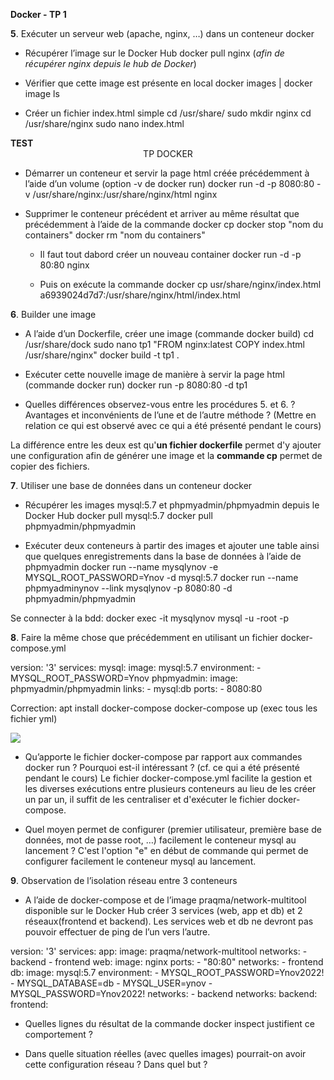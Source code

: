 **Docker - TP 1**

**5**. Exécuter un serveur web (apache, nginx, …) dans un conteneur docker

- Récupérer l’image sur le Docker Hub
docker pull nginx (*afin de récupérer nginx depuis le hub de Docker*)


- Vérifier que cette image est présente en local
docker images | docker image ls

 - Créer un fichier index.html simple
cd /usr/share/
sudo mkdir nginx
cd /usr/share/nginx
sudo nano index.html

<html>
<body>
<b>TEST</b>
<center>TP DOCKER</center>
</body>
</html>

- Démarrer un conteneur et servir la page html créée précédemment à l’aide d’un volume (option -v de docker run)
docker run -d -p 8080:80 -v /usr/share/nginx:/usr/share/nginx/html nginx

- Supprimer le conteneur précédent et arriver au même résultat que précédemment à l’aide de la commande docker cp
docker stop "nom du containers"
docker rm "nom du containers"

  - Il faut tout dabord créer un nouveau container
docker run -d -p 80:80 nginx

  - Puis on exécute la commande
docker cp usr/share/nginx/index.html a6939024d7d7:/usr/share/nginx/html/index.html

**6**. Builder une image

- A l’aide d’un Dockerfile, créer une image (commande docker build)
cd /usr/share/dock
sudo nano tp1
"FROM nginx:latest
COPY index.html /usr/share/nginx"
docker build -t tp1 .

- Exécuter cette nouvelle image de manière à servir la page html (commande docker run)
docker run -p 8080:80 -d tp1

- Quelles différences observez-vous entre les procédures 5. et 6. ? Avantages et inconvénients de l’une et de l’autre méthode ? (Mettre en relation ce qui est observé avec ce qui a été présenté pendant le cours)

La différence entre les deux est qu'**un fichier dockerfile** permet d'y ajouter une configuration afin de générer une image et la **commande cp** permet de copier des fichiers.

**7**. Utiliser une base de données dans un conteneur docker

- Récupérer les images mysql:5.7 et phpmyadmin/phpmyadmin depuis le Docker Hub
docker pull mysql:5.7
docker pull phpmyadmin/phpmyadmin

- Exécuter deux conteneurs à partir des images et ajouter une table ainsi que quelques enregistrements dans la base de données à l’aide de phpmyadmin
docker run --name mysqlynov -e MYSQL_ROOT_PASSWORD=Ynov -d mysql:5.7
docker run --name phpmyadminynov --link mysqlynov -p 8080:80 -d phpmyadmin/phpmyadmin


Se connecter à la bdd: 
docker exec -it mysqlynov mysql -u -root -p

**8**. Faire la même chose que précédemment en utilisant un fichier
docker-compose.yml

version: '3'
services:
  mysql:
    image: mysql:5.7
    environment:
      - MYSQL_ROOT_PASSWORD=Ynov
  phpmyadmin:
    image: phpmyadmin/phpmyadmin
    links:
      - mysql:db
    ports:
      - 8080:80

Correction: 
apt install docker-compose
docker-compose up (exec tous les fichier yml)

![](https://codimd.s3.shivering-isles.com/demo/uploads/1feea6c2-6bf4-4003-93fc-188593de7ab9.png)

   
- Qu’apporte le fichier docker-compose par rapport aux commandes docker run
? Pourquoi est-il intéressant ? (cf. ce qui a été présenté pendant le cours)
Le fichier docker-compose.yml facilite la gestion et les diverses exécutions entre plusieurs conteneurs au lieu de les créer un par un, il suffit de les centraliser et d'exécuter le fichier docker-compose.

- Quel moyen permet de configurer (premier utilisateur, première base de
données, mot de passe root, …) facilement le conteneur mysql au lancement ?
C'est l'option "e" en début de commande qui permet de configurer facilement le conteneur mysql au lancement. 

**9**. Observation de l’isolation réseau entre 3 conteneurs

- A l’aide de docker-compose et de l’image praqma/network-multitool
disponible sur le Docker Hub créer 3 services (web, app et db) et 2 réseaux(frontend et backend). Les services web et db ne devront pas pouvoir effectuer de ping de l’un vers l’autre.

version: '3'
services:
  app:
    image: praqma/network-multitool
    networks:
      - backend
      - frontend
  web:
    image: nginx
    ports:
      - "80:80"
    networks:
      - frontend
  db:
    image: mysql:5.7
    environment:
      - MYSQL_ROOT_PASSWORD=Ynov2022!
	  - MYSQL_DATABASE=db
      - MYSQL_USER=ynov
      - MYSQL_PASSWORD=Ynov2022!
    networks:
      - backend
networks:
  backend:
  frontend:
 

- Quelles lignes du résultat de la commande docker inspect justifient ce
comportement ?

- Dans quelle situation réelles (avec quelles images) pourrait-on avoir cette configuration réseau ? Dans quel but ?

